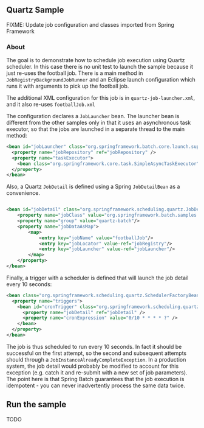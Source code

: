 ## Quartz Sample

FIXME: Update job configuration and classes imported from Spring Framework

### About

The goal is to demonstrate how to schedule job execution using
Quartz scheduler.  In this case there is no unit test to launch the
sample because it just re-uses the football job.  There is a main
method in `JobRegistryBackgroundJobRunner` and an Eclipse launch
configuration which runs it with arguments to pick up the football
job.

The additional XML configuration for this job is in
`quartz-job-launcher.xml`, and it also re-uses
`footballJob.xml`

The configuration declares a `JobLauncher` bean. The launcher
bean is different from the other samples only in that it uses an
asynchronous task executor, so that the jobs are launched in a
separate thread to the main method:

```xml
<bean id="jobLauncher" class="org.springframework.batch.core.launch.support.TaskExecutorJobLauncher">
  <property name="jobRepository" ref="jobRepository" />
  <property name="taskExecutor">
    <bean class="org.springframework.core.task.SimpleAsyncTaskExecutor" />
  </property>
</bean>
```

Also, a Quartz `JobDetail` is defined using a Spring
`JobDetailBean` as a convenience.

```xml

<bean id="jobDetail" class="org.springframework.scheduling.quartz.JobDetailBean">
    <property name="jobClass" value="org.springframework.batch.samples.misc.quartz.JobLauncherDetails"/>
    <property name="group" value="quartz-batch"/>
    <property name="jobDataAsMap">
        <map>
            <entry key="jobName" value="footballJob"/>
            <entry key="jobLocator" value-ref="jobRegistry"/>
            <entry key="jobLauncher" value-ref="jobLauncher"/>
        </map>
    </property>
</bean>
```

Finally, a trigger with a scheduler is defined that will launch the
job detail every 10 seconds:

```xml
<bean class="org.springframework.scheduling.quartz.SchedulerFactoryBean">
  <property name="triggers">
    <bean id="cronTrigger" class="org.springframework.scheduling.quartz.CronTriggerBean">
      <property name="jobDetail" ref="jobDetail" />
      <property name="cronExpression" value="0/10 * * * * ?" />
    </bean>
  </property>
</bean>
```

The job is thus scheduled to run every 10 seconds.  In fact it
should be successful on the first attempt, so the second and
subsequent attempts should through a
`JobInstanceAlreadyCompleteException`.  In a production system,
the job detail would probably be modified to account for this
exception (e.g. catch it and re-submit with a new set of job
parameters).  The point here is that Spring Batch guarantees that
the job execution is idempotent - you can never inadvertently
process the same data twice.

## Run the sample

TODO